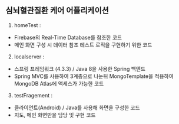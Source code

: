 ## 심뇌혈관질환 케어 어플리케이션 

1. homeTest : 
 - Firebase의 Real-Time Database를 참조한 코드
 - 메인 화면 구성 시 데이터 참조 테스트 로직을 구현하기 위한 코드

2. localserver : 
 - 스프링 프레임워크 (4.3.3) / Java 8을 사용한 Spring 백엔드
 - Spring MVC를 사용하여 3계층으로 나눈뒤 MongoTemplate을 적용하여 MongoDB Atlas에 액세스가 가능한 코드

3. testFragement : 
 - 클라이언트(Android) / Java를 사용해 화면을 구성한 코드
 - 지도, 메인 화면만을 담당 및 구현 코드
